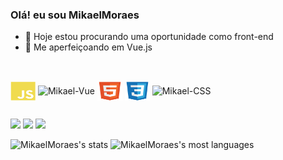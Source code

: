 ### Olá! eu sou MikaelMoraes

- 🔭 Hoje estou procurando uma oportunidade como front-end
- 🌱 Me aperfeiçoando em Vue.js

##
<div style="display: inline_block"><br>
  <img align="center" alt="Mikael-Js" height="30" width="40" src="https://raw.githubusercontent.com/devicons/devicon/master/icons/javascript/javascript-plain.svg">
  <img align="center" alt="Mikael-Vue" height="30" width="40" src="https://cdn.jsdelivr.net/gh/devicons/devicon/icons/vuejs/vuejs-original-wordmark.svg" />
  <img align="center" alt="Mikael-HTML" height="30" width="40" src="https://raw.githubusercontent.com/devicons/devicon/master/icons/html5/html5-original.svg">
  <img align="center" alt="Mikael-CSS" height="30" width="40" src="https://raw.githubusercontent.com/devicons/devicon/master/icons/css3/css3-original.svg">
  <img align="center" alt="Mikael-CSS" height="30" width="40" src="https://cdn.jsdelivr.net/gh/devicons/devicon/icons/php/php-plain.svg" />
</div>

##

<div> 
  <a href="https://www.linkedin.com/in/mikael-moraes-4344051b1/" target="_blank"><img src="https://img.shields.io/badge/-LinkedIn-%230077B5?style=for-the-badge&logo=linkedin&logoColor=white" target="_blank"></a> 
  <a href = "mailto:mikael.vitor5@gmail.com"><img src="https://img.shields.io/badge/-Gmail-%23333?style=for-the-badge&logo=gmail&logoColor=white" target="_blank"></a>
  <a href="https://www.instagram.com/mikael_mmoraes/" target="_blank"><img src="https://img.shields.io/badge/-Instagram-%23E4405F?style=for-the-badge&logo=instagram&logoColor=white" target="_blank"></a>
</div>
<p align="left">
<img width="400em" src="https://github-readme-stats.vercel.app/api?username=MikaelMoraes&show_icons=true&theme=tokyonight" alt="MikaelMoraes's stats"/>
<img width="360em" src="https://github-readme-stats.vercel.app/api/top-langs/?username=MikaelMoraes&layout=compact&theme=tokyonight" alt="MikaelMoraes's most languages"/>
</p>



